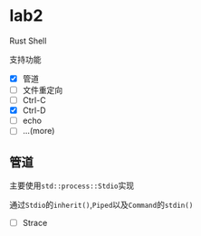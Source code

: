 # lab2

Rust Shell

支持功能
- [X] 管道
- [ ] 文件重定向
- [ ] Ctrl-C
- [X] Ctrl-D
- [ ] echo
- [ ] ...(more)

## 管道

主要使用`std::process::Stdio`实现

通过`Stdio`的`inherit()`,`Piped`以及`Command`的`stdin()`

- [ ] Strace